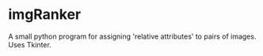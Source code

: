# imgRanker
A small python program for assigning 'relative attributes' to pairs of images. Uses Tkinter.
